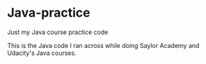 # Java-practice
Just my Java course practice code

This is the Java code I ran across while doing Saylor Academy and Udacity's Java courses.
